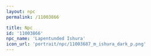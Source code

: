 ```yaml
---
layout: npc
permalink: /11003866

title: Npc
id: '11003866'
npc_name: 'Lapentunded Ishura'
icon_url: 'portrait/npc/11003687_m_ishura_dark_p.png'
---
```

